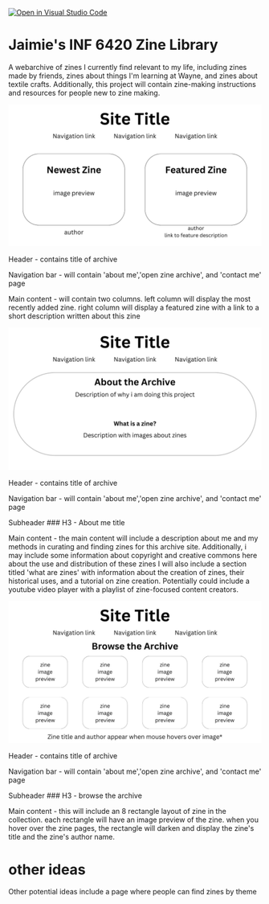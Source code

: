 [![Open in Visual Studio Code](https://classroom.github.com/assets/open-in-vscode-2e0aaae1b6195c2367325f4f02e2d04e9abb55f0b24a779b69b11b9e10269abc.svg)](https://classroom.github.com/online_ide?assignment_repo_id=17638509&assignment_repo_type=AssignmentRepo)
# Jaimie's INF 6420 Zine Library

A webarchive of zines I currently find relevant to my life, including zines made by friends, zines about things I'm learning at Wayne, and zines about textile crafts.  Additionally, this project will contain zine-making instructions and resources for people new to zine making.  

![wireframe of landing page](wireframes/1.jpg)

Header - contains title of archive

Navigation bar - will contain 'about me','open zine archive', and 'contact me' page

Main content - will contain two columns.  left column will display the most recently added zine.  right column will display a featured zine with a link to a short description written about this zine

![wireframe of about me page](wireframes/2.jpg)

Header - contains title of archive

Navigation bar - will contain 'about me','open zine archive', and 'contact me' page

Subheader ### H3 - About me title

Main content - the main content will include a description about me and my methods in curating and finding zines for this archive site.  Additionally, i may include some information about copyright and creative commons here about the use and distribution of these zines
I will also include a section titled 'what are zines' with information about the creation of zines, their historical uses, and a tutorial on zine creation.  Potentially could include a youtube video player with a playlist of zine-focused content creators.

![wireframe of archive page](wireframes/3.jpg)

Header - contains title of archive

Navigation bar - will contain 'about me','open zine archive', and 'contact me' page

Subheader ### H3 - browse the archive

Main content - this will include an 8 rectangle layout of zine in the collection.  each rectangle will have an image preview of the zine.  when you hover over the zine pages, the rectangle will darken and display the zine's title and the zine's author name.  

# other ideas

Other potential ideas include a page where people can find zines by theme